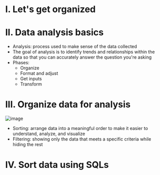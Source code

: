 # I. Let's get organized
# II. Data analysis basics
- Analysis: process used to make sense of the data collected
- The goal of analysis is to identify trends and relationships within the data so that you can accurately answer the question you're asking
- Phases:
    + Organize
    + Format and adjust
    + Get inputs
    + Transform
# III. Organize data for analysis
![image](https://github.com/Chinatsu28/Google-Data-Analytics-Professional-Certificate/assets/111115952/88de6adf-1bc1-42f5-95bc-67cc1a914457)
- Sorting: arrange data into a meaningful order to make it easier to understand, analyze, and visualize
- Filtering: showing only the data that meets a specific criteria while hiding the rest
# IV. Sort data using SQLs